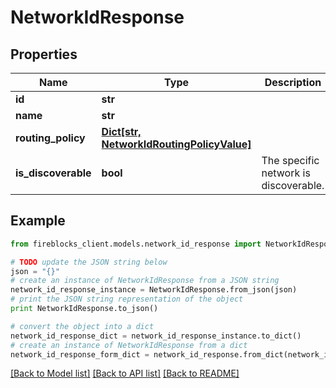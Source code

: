 # NetworkIdResponse


## Properties

Name | Type | Description | Notes
------------ | ------------- | ------------- | -------------
**id** | **str** |  | 
**name** | **str** |  | 
**routing_policy** | [**Dict[str, NetworkIdRoutingPolicyValue]**](NetworkIdRoutingPolicyValue.md) |  | [optional] 
**is_discoverable** | **bool** | The specific network is discoverable. | [optional] 

## Example

```python
from fireblocks_client.models.network_id_response import NetworkIdResponse

# TODO update the JSON string below
json = "{}"
# create an instance of NetworkIdResponse from a JSON string
network_id_response_instance = NetworkIdResponse.from_json(json)
# print the JSON string representation of the object
print NetworkIdResponse.to_json()

# convert the object into a dict
network_id_response_dict = network_id_response_instance.to_dict()
# create an instance of NetworkIdResponse from a dict
network_id_response_form_dict = network_id_response.from_dict(network_id_response_dict)
```
[[Back to Model list]](../README.md#documentation-for-models) [[Back to API list]](../README.md#documentation-for-api-endpoints) [[Back to README]](../README.md)



